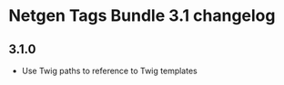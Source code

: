 Netgen Tags Bundle 3.1 changelog
================================

3.1.0
-----

* Use Twig paths to reference to Twig templates
